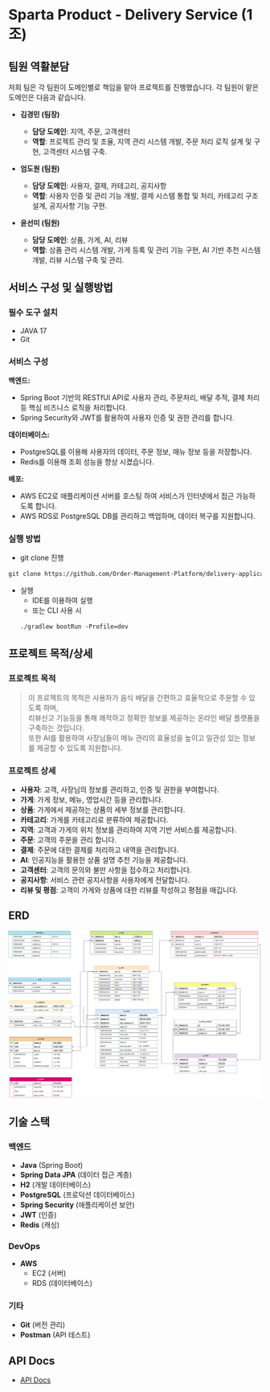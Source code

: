 # Sparta Product - Delivery Service (1조)

## 팀원 역활분담

저희 팀은 각 팀원이 도메인별로 책임을 맡아 프로젝트를 진행했습니다. 각 팀원이 맡은 도메인은 다음과 같습니다.

- **김경민 (팀장)**
    - **담당 도메인**: 지역, 주문, 고객센터 
    - **역할**: 프로젝트 관리 및 조율, 지역 관리 시스템 개발, 주문 처리 로직 설계 및 구현, 고객센터 시스템 구축.

- **엄도원 (팀원)**
  - **담당 도메인**: 사용자, 결제, 카테고리, 공지사항
  - **역할**: 사용자 인증 및 관리 기능 개발, 결제 시스템 통합 및 처리, 카테고리 구조 설계, 공지사항 기능 구현.

- **윤선미 (팀원)**
  - **담당 도메인**: 상품, 가게, AI, 리뷰
  - **역할**: 상품 관리 시스템 개발, 가게 등록 및 관리 기능 구현, AI 기반 추천 시스템 개발, 리뷰 시스템 구축 및 관리.

## 서비스 구성 및 실행방법

### 필수 도구 설치
  - JAVA 17
  - Git


### 서비스 구성

**백엔드:**
- Spring  Boot 기반의 RESTfUl API로 사용자 관리, 주문처리, 배달 추적, 결제 처리 등 핵심 비즈니스 로직을 처리합니다.
- Spring Security와 JWT를 활용하여 사용자 인증 및 권한 관리를 합니다.

**데이터베이스:**
- PostgreSQL를 이용해 사용자의 데이터, 주문 정보, 매뉴 정보 등을 저장합니다.
- Redis를 이용해 조회 성능을 향상 시켰습니다.

**배포:**
- AWS EC2로 애플리케이션 서버를 호스팅 하여 서비스가 인터넷에서 접근 가능하도록 합니다.
- AWS RDS로 PostgreSQL DB를 관리하고 백업하며, 데이터 복구를 지원합니다.

### 실행 방법

- git clone 진행
```markdown
git clone https://github.com/Order-Management-Platform/delivery-application.git
```

- 실행
    - IDE를 이용하여 실행
    - 또는 CLI 사용 시
    ```markdown
    ./gradlew bootRun -Profile=dev
    ```

## 프로젝트 목적/상세

### 프로젝트 목적

> 이 프로젝트의 목적은 사용자가 음식 배달을 간편하고 효율적으로 주문할 수 있도록 하며,    
> 리뷰신고 기능등을 통해 쾌적하고 정확한 정보를 제공하는 온라인 배달 플랫폼을 구축하는 것입니다.    
> 또한 AI를 활용하여 사장님들이 메뉴 관리의 효율성을 높이고 일관성 있는 정보를 제공할 수 있도록 지원합니다.

### 프로젝트 상세

- **사용자**: 고객, 사장님의 정보를 관리하고, 인증 및 권한을 부여합니다.
- **가게**: 가게 정보, 메뉴, 영업시간 등을 관리합니다.
- **상품**: 가게에서 제공하는 상품의 세부 정보를 관리합니다.
- **카테고리**: 가게를 카테고리로 분류하여 제공합니다.
- **지역**: 고객과 가게의 위치 정보를 관리하여 지역 기반 서비스를 제공합니다.
- **주문**: 고객의 주문을 관리 합니다.
- **결제**: 주문에 대한 결제를 처리하고 내역을 관리합니다.
- **AI**: 인공지능을 활용한 상품 설명 추천 기능을 제공합니다.
- **고객센터**: 고객의 문의와 불만 사항을 접수하고 처리합니다.
- **공지사항**: 서비스 관련 공지사항을 사용자에게 전달합니다.
- **리뷰 및 평점**: 고객이 가게와 상품에 대한 리뷰를 작성하고 평점을 매깁니다.

## ERD

![ERD 명세서.png](./assets/ERD명세서.png)

## **기술 스택**

### **백엔드**
- **Java** (Spring Boot)
- **Spring Data JPA** (데이터 접근 계층)
- **H2** (개발 데이터베이스)
- **PostgreSQL** (프로덕션 데이터베이스)
- **Spring Security** (애플리케이션 보안)
- **JWT** (인증)
- **Redis** (캐싱)

### **DevOps**
- **AWS**
  - EC2 (서버)
  - RDS (데이터베이스)

### **기타**
- **Git** (버전 관리)
- **Postman** (API 테스트)

## API Docs

- [API Docs](https://little-pillow-4e0.notion.site/API-v-3-0-0-03c3aa6cdcd045ccb3f78edc6b09da48?pvs=4)
